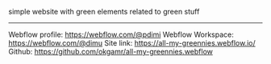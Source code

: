 simple website with green elements related to green stuff
***
Webflow profile: https://webflow.com/@pdimi
Webflow Workspace: https://webflow.com/@dimu
Site link: https://all-my-greennies.webflow.io/
Github: https://github.com/okgamr/all-my-greennies.webflow
